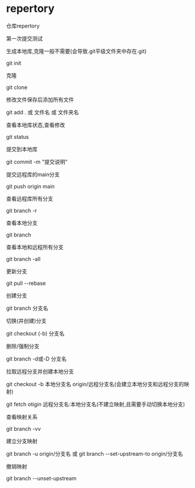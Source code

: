 # repertory
仓库repertory

第一次提交测试

生成本地库,克隆一般不需要(会导致.git平级文件夹中存在.git)

git init

克隆

git clone

修改文件保存后添加所有文件

git add . 或 文件名 或 文件夹名

查看本地库状态,查看修改

git status

提交到本地库

git commit -m "提交说明" 

提交远程库的main分支

git push origin main

查看远程库所有分支

git branch -r

查看本地分支

git branch

查看本地和远程所有分支

git branch -all

更新分支

git pull --rebase

创建分支

git branch 分支名

切换(并创建)分支

git checkout (-b) 分支名

删除/强制分支

git branch -d或-D 分支名

拉取远程分支并创建本地分支

git checkout -b 本地分支名 origin/远程分支名(会建立本地分支和远程分支的映射)

git fetch otigin 远程分支名:本地分支名(不建立映射,且需要手动切换本地分支)

查看映射关系

git branch -vv

建立分支映射

git branch -u origin/分支名 或 git branch --set-upstream-to origin/分支名

撤销映射

git branch --unset-upstream
